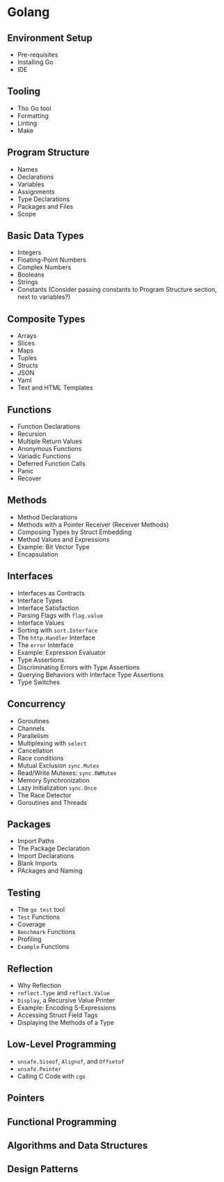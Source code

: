 # Golang

## Environment Setup
- Pre-requisites
- Installing Go
- IDE

## Tooling
- Tho Go tool
- Formatting
- Linting
- Make

## Program Structure
- Names
- Declarations
- Variables
- Assignments
- Type Declarations
- Packages and Files
- Scope

## Basic Data Types
- Integers
- Floating-Point Numbers
- Complex Numbers
- Booleans
- Strings
- Constants (Consider passing constants to Program Structure section, next to variables?)

## Composite Types
- Arrays
- Slices
- Maps
- Tuples
- Structs
- JSON
- Yaml
- Text and HTML Templates

## Functions
- Function Declarations
- Recursion
- Multiple Return Values
- Anonymous Functions
- Variadic Functions
- Deferred Function Calls
- Panic
- Recover

## Methods
- Method Declarations
- Methods with a Pointer Receiver (Receiver Methods)
- Composing Types by Struct Embedding
- Method Values and Expressions
- Example: Bit Vector Type
- Encapsulation

## Interfaces
- Interfaces as Contracts
- Interface Types
- Interface Satisfaction
- Parsing Flags with `flag.value`
- Interface Values
- Sorting with `sort.Interface`
- The `http.Handler` Interface
- The `error` Interface
- Example: Expression Evaluator
- Type Assertions
- Discriminating Errors with Type Assertions
- Querying Behaviors with Interface Type Assertions
- Type Switches

## Concurrency
- Goroutines
- Channels
- Parallelism
- Multiplexing with `select`
- Cancellation
- Race conditions
- Mutual Exclusion `sync.Mutex`
- Read/Write Mutexes: `sync.RWMutex`
- Memory Synchronization
- Lazy Initialization `sync.Once`
- The Race Detector
- Goroutines and Threads

## Packages
- Import Paths
- The Package Declaration
- Import Declarations
- Blank Imports
- PAckages and Naming

## Testing
- The `go test` tool
- `Test` Functions
- Coverage
- `Benchmark` Functions
- Profiling
- `Example` Functions

## Reflection
- Why Reflection
- `reflect.Type` and `reflect.Value`
- `Display`, a Recursive Value Printer
- Example: Encoding S-Expressions
- Accessing Struct Field Tags
- Displaying the Methods of a Type

## Low-Level Programming
- `unsafe.Siseof`, `Alignof`, and `Offsetof`
- `unsafe.Pointer`
- Calling C Code with `cgo`

## Pointers
## Functional Programming
## Algorithms and Data Structures
## Design Patterns


